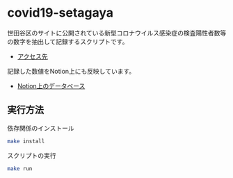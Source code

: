 # covid19-setagaya

世田谷区のサイトに公開されている新型コロナウイルス感染症の検査陽性者数等の数字を抽出して記録するスクリプトです。

- [アクセス先](https://www.city.setagaya.lg.jp/mokuji/kusei/001/001/004/d00185364.html)

記録した数値をNotion上にも反映しています。

- [Notion上のデータベース](https://adaptive-spot-c67.notion.site/6696a6820a3b415f9ca4a32ee344c804?v=7916a2b314a14e7d867e5be7b9d5dd90)

## 実行方法

依存関係のインストール
```sh
make install
```

スクリプトの実行
```sh
make run
```
